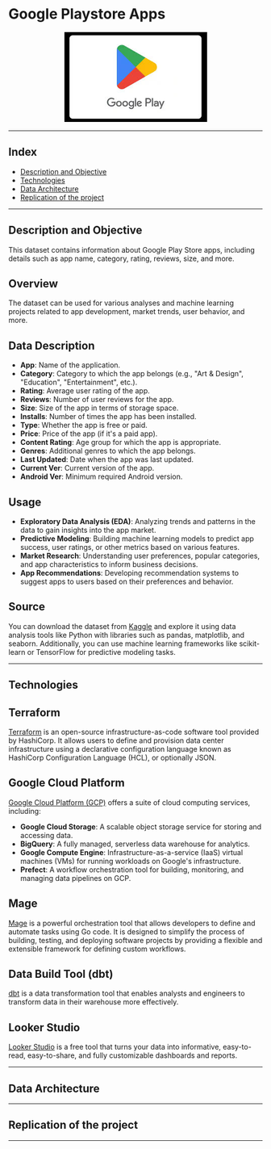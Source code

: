 # Google Playstore Apps

<p align="center">
  <img src="images\playstore.jpg">
</p>

---
## Index

- [Description and Objective](#description-and-objective)
- [Technologies](#technologies)
- [Data Architecture](#data-architecture)
- [Replication of the project](#replication-of-the-project)

---

## Description and Objective

This dataset contains information about Google Play Store apps, including details such as app name, category, rating, reviews, size, and more.

## Overview

The dataset can be used for various analyses and machine learning projects related to app development, market trends, user behavior, and more.

## Data Description

- **App**: Name of the application.
- **Category**: Category to which the app belongs (e.g., "Art & Design", "Education", "Entertainment", etc.).
- **Rating**: Average user rating of the app.
- **Reviews**: Number of user reviews for the app.
- **Size**: Size of the app in terms of storage space.
- **Installs**: Number of times the app has been installed.
- **Type**: Whether the app is free or paid.
- **Price**: Price of the app (if it's a paid app).
- **Content Rating**: Age group for which the app is appropriate.
- **Genres**: Additional genres to which the app belongs.
- **Last Updated**: Date when the app was last updated.
- **Current Ver**: Current version of the app.
- **Android Ver**: Minimum required Android version.

## Usage

- **Exploratory Data Analysis (EDA)**: Analyzing trends and patterns in the data to gain insights into the app market.
- **Predictive Modeling**: Building machine learning models to predict app success, user ratings, or other metrics based on various features.
- **Market Research**: Understanding user preferences, popular categories, and app characteristics to inform business decisions.
- **App Recommendations**: Developing recommendation systems to suggest apps to users based on their preferences and behavior.

## Source

You can download the dataset from [Kaggle](https://www.kaggle.com/datasets/gauthamp10/google-playstore-apps) and explore it using data analysis tools like Python with libraries such as pandas, matplotlib, and seaborn. Additionally, you can use machine learning frameworks like scikit-learn or TensorFlow for predictive modeling tasks.

---

## Technologies

## Terraform

[Terraform](https://www.terraform.io/) is an open-source infrastructure-as-code software tool provided by HashiCorp. It allows users to define and provision data center infrastructure using a declarative configuration language known as HashiCorp Configuration Language (HCL), or optionally JSON.

## Google Cloud Platform

[Google Cloud Platform (GCP)](https://cloud.google.com/) offers a suite of cloud computing services, including:

- **Google Cloud Storage**: A scalable object storage service for storing and accessing data.
- **BigQuery**: A fully managed, serverless data warehouse for analytics.
- **Google Compute Engine**: Infrastructure-as-a-service (IaaS) virtual machines (VMs) for running workloads on Google's infrastructure.
- **Prefect**: A workflow orchestration tool for building, monitoring, and managing data pipelines on GCP.

## Mage

[Mage](https://www.mage.ai/) is a powerful orchestration tool that allows developers to define and automate tasks using Go code. It is designed to simplify the process of building, testing, and deploying software projects by providing a flexible and extensible framework for defining custom workflows.

## Data Build Tool (dbt)

[dbt](https://www.getdbt.com/) is a data transformation tool that enables analysts and engineers to transform data in their warehouse more effectively.

## Looker Studio

[Looker Studio](https://looker.com/platform/studio) is a free tool that turns your data into informative, easy-to-read, easy-to-share, and fully customizable dashboards and reports.


---

## Data Architecture

---

## Replication of the project

---
